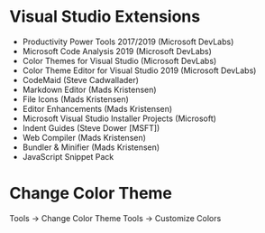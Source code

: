 ﻿# Visual Studio Extensions

* Productivity Power Tools 2017/2019 (Microsoft DevLabs)
* Microsoft Code Analysis 2019 (Microsoft DevLabs)
* Color Themes for Visual Studio (Microsoft DevLabs)
* Color Theme Editor for Visual Studio 2019 (Microsoft DevLabs)
* CodeMaid (Steve Cadwallader)
* Markdown Editor (Mads Kristensen)
* File Icons (Mads Kristensen)
* Editor Enhancements (Mads Kristensen)
* Microsoft Visual Studio Installer Projects (Microsoft)
* Indent Guides (Steve Dower [MSFT])
* Web Compiler (Mads Kristensen)
* Bundler & Minifier (Mads Kristensen)
* JavaScript Snippet Pack

# Change Color Theme

Tools -> Change Color Theme
Tools -> Customize Colors